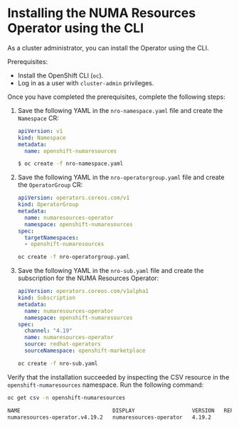 # Installing the NUMA Resources Operator using the CLI

As a cluster administrator, you can install the Operator using the CLI.

Prerequisites:

* Install the OpenShift CLI (`oc`).
* Log in as a user with `cluster-admin` privileges.

Once you have completed the prerequisites, complete the following steps:

1. Save the following YAML in the `nro-namespace.yaml` file and create the `Namespace` CR:

      ```yaml
      apiVersion: v1
      kind: Namespace
      metadata:
        name: openshift-numaresources
      ```
   
      ```bash
      $ oc create -f nro-namespace.yaml
      ```

2. Save the following YAML in the `nro-operatorgroup.yaml` file and create the `OperatorGroup` CR:

      ```yaml
      apiVersion: operators.coreos.com/v1
      kind: OperatorGroup
      metadata:
        name: numaresources-operator
        namespace: openshift-numaresources
      spec:
        targetNamespaces:
        - openshift-numaresources
      ```
      
      ```bash
      oc create -f nro-operatorgroup.yaml
      ```

3. Save the following YAML in the `nro-sub.yaml` file and create the subscription for the NUMA Resources Operator:

      ```yaml
      apiVersion: operators.coreos.com/v1alpha1
      kind: Subscription
      metadata:
        name: numaresources-operator
        namespace: openshift-numaresources
      spec:
        channel: "4.19"
        name: numaresources-operator
        source: redhat-operators
        sourceNamespace: openshift-marketplace
      ```
   
      ```bash
      oc create -f nro-sub.yaml
      ```

Verify that the installation succeeded by inspecting the CSV resource in the `openshift-numaresources` namespace. Run the following command:

```bash
oc get csv -n openshift-numaresources
```

```bash
NAME                             DISPLAY                  VERSION   REPLACES   PHASE
numaresources-operator.v4.19.2   numaresources-operator   4.19.2               Succeeded
```
